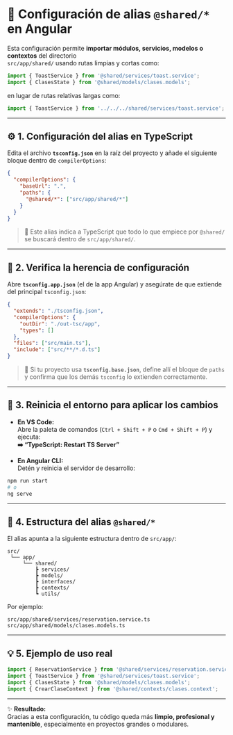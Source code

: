 # 🧭 Configuración de alias `@shared/*` en Angular

Esta configuración permite **importar módulos, servicios, modelos o contextos** del directorio  
`src/app/shared/` usando rutas limpias y cortas como:

```ts
import { ToastService } from '@shared/services/toast.service';
import { ClasesState } from '@shared/models/clases.models';
```

en lugar de rutas relativas largas como:

```ts
import { ToastService } from '../../../shared/services/toast.service';
```

---

## ⚙️ 1. Configuración del alias en TypeScript

Edita el archivo **`tsconfig.json`** en la raíz del proyecto y añade el siguiente bloque dentro de `compilerOptions`:

```json
{
  "compilerOptions": {
    "baseUrl": ".",
    "paths": {
      "@shared/*": ["src/app/shared/*"]
    }
  }
}
```

> 🧩 Este alias indica a TypeScript que todo lo que empiece por `@shared/` se buscará dentro de `src/app/shared/`.

---

## 🧱 2. Verifica la herencia de configuración

Abre **`tsconfig.app.json`** (el de la app Angular) y asegúrate de que extiende del principal `tsconfig.json`:

```json
{
  "extends": "./tsconfig.json",
  "compilerOptions": {
    "outDir": "./out-tsc/app",
    "types": []
  },
  "files": ["src/main.ts"],
  "include": ["src/**/*.d.ts"]
}
```

> 📌 Si tu proyecto usa **`tsconfig.base.json`**, define allí el bloque de `paths` y confirma que los demás `tsconfig` lo extienden correctamente.

---

## 🔁 3. Reinicia el entorno para aplicar los cambios

- **En VS Code:**  
  Abre la paleta de comandos (`Ctrl + Shift + P` o `Cmd + Shift + P`) y ejecuta:  
  **➡️ “TypeScript: Restart TS Server”**

- **En Angular CLI:**  
  Detén y reinicia el servidor de desarrollo:

```bash
npm run start
# o
ng serve
```

---

## 📂 4. Estructura del alias `@shared/*`

El alias apunta a la siguiente estructura dentro de `src/app/`:

```
src/
 └── app/
     └── shared/
         ┣ services/
         ┣ models/
         ┣ interfaces/
         ┣ contexts/
         ┗ utils/
```

Por ejemplo:

```
src/app/shared/services/reservation.service.ts
src/app/shared/models/clases.models.ts
```

---

## 💡 5. Ejemplo de uso real

```ts
import { ReservationService } from '@shared/services/reservation.service';
import { ToastService } from '@shared/services/toast.service';
import { ClasesState } from '@shared/models/clases.models';
import { CrearClaseContext } from '@shared/contexts/clases.context';
```

---

✨ **Resultado:**  
Gracias a esta configuración, tu código queda más **limpio, profesional y mantenible**, especialmente en proyectos grandes o modulares.
